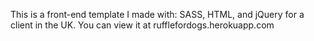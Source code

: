 This is a front-end template I made with:
SASS, HTML, and jQuery for a client in the UK. You can view it at rufflefordogs.herokuapp.com
